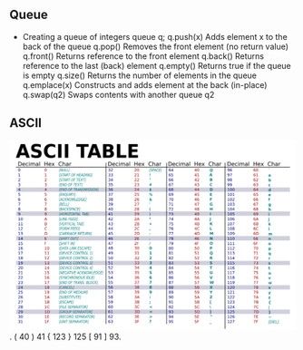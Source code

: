 ##   Queue
-  Creating a queue of integers
    queue<int> q;
q.push(x)	Adds element x to the back of the queue
q.pop()	Removes the front element (no return value)
q.front()	Returns reference to the front element
q.back()	Returns reference to the last (back) element
q.empty()	Returns true if the queue is empty
q.size()	Returns the number of elements in the queue
q.emplace(x)	Constructs and adds element at the back (in-place)
q.swap(q2)	Swaps contents with another queue q2


## ASCII
![alt text](image.png).
(	40
)	41
{	123
}	125
[	91
]	93.

